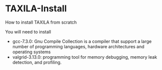 # TAXILA-Install
How to install TAXILA from scratch

You will need to install 

- gcc-7.3.0: Gnu Compile Collection is a compiler that support a large number of programming languages, hardware architectures and operating systems
- valgrid-3.13.0: programming tool for memory debugging, memory leak detection, and profiling.

